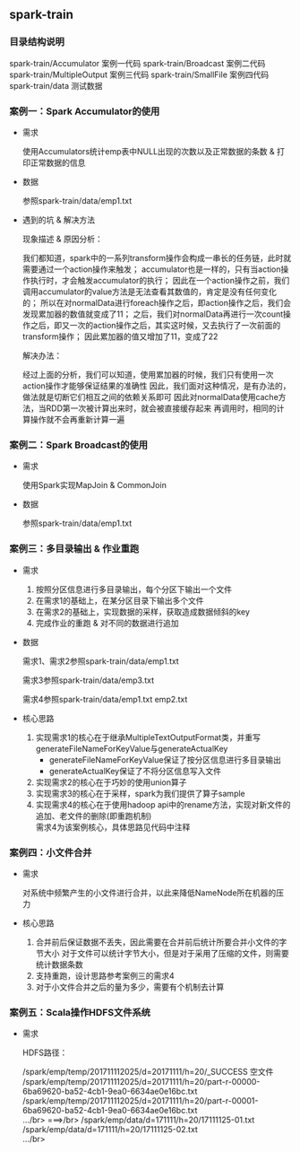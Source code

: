 ## spark-train

### 目录结构说明

  spark-train/Accumulator	案例一代码
  spark-train/Broadcast		案例二代码   
  spark-train/MultipleOutput	案例三代码
  spark-train/SmallFile 案例四代码 
  spark-train/data		测试数据
  

### 案例一：Spark Accumulator的使用

* 需求

  使用Accumulators统计emp表中NULL出现的次数以及正常数据的条数 & 打印正常数据的信息

* 数据

  参照spark-train/data/emp1.txt

* 遇到的坑 & 解决方法

	现象描述 & 原因分析：
  
	我们都知道，spark中的一系列transform操作会构成一串长的任务链，此时就需要通过一个action操作来触发；
	accumulator也是一样的，只有当action操作执行时，才会触发accumulator的执行；
	因此在一个action操作之前，我们调用accumulator的value方法是无法查看其数值的，肯定是没有任何变化的；
	所以在对normalData进行foreach操作之后，即action操作之后，我们会发现累加器的数值就变成了11；
	之后，我们对normalData再进行一次count操作之后，即又一次的action操作之后，其实这时候，又去执行了一次前面的transform操作；
	因此累加器的值又增加了11，变成了22
	
  解决办法：
  
	经过上面的分析，我们可以知道，使用累加器的时候，我们只有使用一次action操作才能够保证结果的准确性
	因此，我们面对这种情况，是有办法的，做法就是切断它们相互之间的依赖关系即可
	因此对normalData使用cache方法，当RDD第一次被计算出来时，就会被直接缓存起来
	再调用时，相同的计算操作就不会再重新计算一遍

### 案例二：Spark Broadcast的使用

* 需求

  使用Spark实现MapJoin & CommonJoin

* 数据

  参照spark-train/data/emp1.txt

### 案例三：多目录输出  & 作业重跑

* 需求

  1. 按照分区信息进行多目录输出，每个分区下输出一个文件  
  2. 在需求1的基础上，在某分区目录下输出多个文件
  3. 在需求2的基础上，实现数据的采样，获取造成数据倾斜的key  
  4. 完成作业的重跑 & 对不同的数据进行追加
  

* 数据
  
  需求1、需求2参照spark-train/data/emp1.txt
  
  需求3参照spark-train/data/emp3.txt
  
  需求4参照spark-train/data/emp1.txt emp2.txt
  

* 核心思路

  1. 实现需求1的核心在于继承MultipleTextOutputFormat类，并重写generateFileNameForKeyValue与generateActualKey  
     - generateFileNameForKeyValue保证了按分区信息进行多目录输出   
     - generateActualKey保证了不将分区信息写入文件    
  2. 实现需求2的核心在于巧妙的使用union算子 
  3. 实现需求3的核心在于采样，spark为我们提供了算子sample  
  4. 实现需求4的核心在于使用hadoop api中的rename方法，实现对新文件的追加、老文件的删除(即重跑机制)  
     需求4为该案例核心，具体思路见代码中注释

### 案例四：小文件合并

* 需求

  对系统中频繁产生的小文件进行合并，以此来降低NameNode所在机器的压力

* 核心思路
  
  1. 合并前后保证数据不丢失，因此需要在合并前后统计所要合并小文件的字节大小
     对于文件可以统计字节大小，但是对于采用了压缩的文件，则需要统计数据条数
  2. 支持重跑，设计思路参考案例三的需求4
  3. 对于小文件合并之后的量为多少，需要有个机制去计算

### 案例五：Scala操作HDFS文件系统

* 需求

  HDFS路径：

  /spark/emp/temp/201711112025/d=20171111/h=20/_SUCCESS  空文件</br>
  /spark/emp/temp/201711112025/d=20171111/h=20/part-r-00000-6ba69620-ba52-4cb1-9ea0-6634ae0e16bc.txt</br>
  /spark/emp/temp/201711112025/d=20171111/h=20/part-r-00001-6ba69620-ba52-4cb1-9ea0-6634ae0e16bc.txt</br>
  .../br>
  ===>/br>
  /spark/emp/data/d=171111/h=20/17111125-01.txt</br>
  /spark/emp/data/d=171111/h=20/17111125-02.txt</br>
  .../br>
